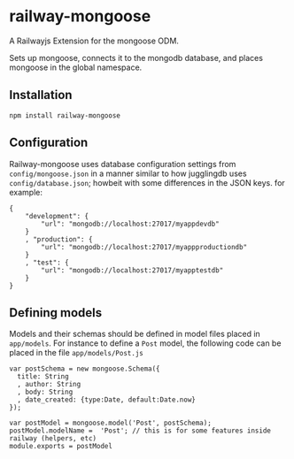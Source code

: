# railway-mongoose

A Railwayjs Extension for the mongoose ODM. 

Sets up mongoose, connects it to the mongodb database, and places mongoose in the global namespace. 

## Installation
    npm install railway-mongoose

## Configuration

Railway-mongoose uses database configuration settings from ``config/mongoose.json`` in a manner similar to how jugglingdb uses ``config/database.json``; howbeit with some differences in the JSON keys. for example:


    { 
        "development": { 
            "url": "mongodb://localhost:27017/myappdevdb" 
        } 
        , "production": { 
            "url": "mongodb://localhost:27017/myappproductiondb" 
        }
        , "test": { 
            "url": "mongodb://localhost:27017/myapptestdb" 
        } 
    } 

## Defining models

Models and their schemas should be defined in model files placed in ``app/models``. 
For instance to define a ``Post`` model, the following code can be placed in the file ``app/models/Post.js``

    var postSchema = new mongoose.Schema({
      title: String
      , author: String
      , body: String
      , date_created: {type:Date, default:Date.now}
    });

    var postModel = mongoose.model('Post', postSchema);
    postModel.modelName =  'Post'; // this is for some features inside railway (helpers, etc)
    module.exports = postModel

